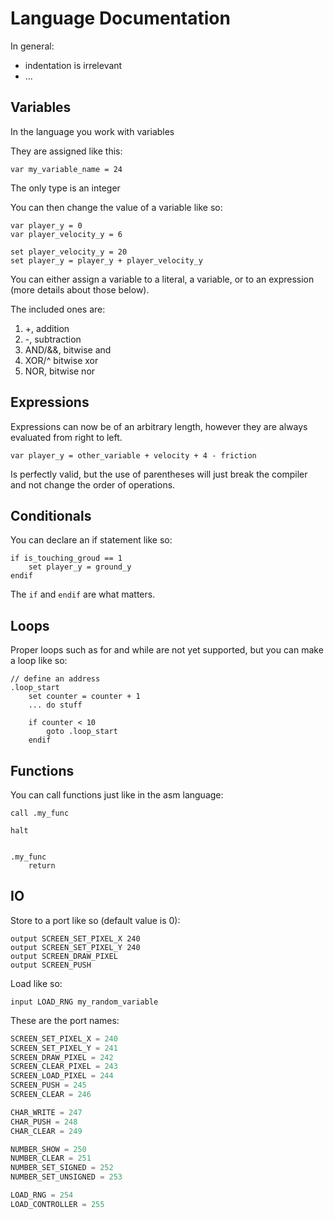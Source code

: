 # Language Documentation

In general:
+ indentation is irrelevant
+ ...

## Variables

In the language you work with variables

They are assigned like this:
```hb
var my_variable_name = 24
```

The only type is an integer

You can then change the value of a variable like so:
```hb
var player_y = 0
var player_velocity_y = 6

set player_velocity_y = 20
set player_y = player_y + player_velocity_y
```

You can either assign a variable to a literal, a variable, or to an expression (more details about those below).

The included ones are:
1. +, addition
2. -, subtraction
3. AND/&&, bitwise and
4. XOR/^ bitwise xor
5. NOR, bitwise nor

## Expressions

Expressions can now be of an arbitrary length, however they are always evaluated from right to left.

```hb
var player_y = other_variable + velocity + 4 - friction
```

Is perfectly valid, but the use of parentheses will just break the compiler and not change the order of operations.

## Conditionals

You can declare an if statement like so:
```hb
if is_touching_groud == 1
    set player_y = ground_y
endif
```

The `if` and `endif` are what matters.

## Loops

Proper loops such as for and while are not yet supported, but you can make a loop like so:
```hb
// define an address
.loop_start
    set counter = counter + 1
    ... do stuff
    
    if counter < 10
        goto .loop_start
    endif
```

## Functions

You can call functions just like in the asm language:
```hb
call .my_func

halt


.my_func
    return
```

## IO

Store to a port like so (default value is 0):

```hb
output SCREEN_SET_PIXEL_X 240
output SCREEN_SET_PIXEL_Y 240
output SCREEN_DRAW_PIXEL
output SCREEN_PUSH
```

Load like so:

```hb
input LOAD_RNG my_random_variable
```

These are the port names:
```py
SCREEN_SET_PIXEL_X = 240
SCREEN_SET_PIXEL_Y = 241
SCREEN_DRAW_PIXEL = 242
SCREEN_CLEAR_PIXEL = 243
SCREEN_LOAD_PIXEL = 244
SCREEN_PUSH = 245
SCREEN_CLEAR = 246

CHAR_WRITE = 247
CHAR_PUSH = 248
CHAR_CLEAR = 249

NUMBER_SHOW = 250
NUMBER_CLEAR = 251
NUMBER_SET_SIGNED = 252
NUMBER_SET_UNSIGNED = 253

LOAD_RNG = 254
LOAD_CONTROLLER = 255
```
